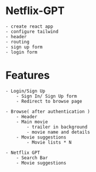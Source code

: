# Netflix-GPT
    - create react app
    - configure tailwind
    - header
    - routing
    - sign up form
    - login form

# Features
    - Login/Sign Up
        - Sign In/ Sign Up form
        - Redirect to browse page
    
    - Browse( after authentication )
        - Header
        - Main movie
            - trailer in background
            - movie name and details
        - Movie suggestions
            - Movie lists * N

    - Netflix GPT
        - Search Bar
        - Movie suggestions